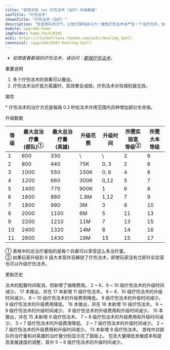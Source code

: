 ```yaml
---
title: "部落冲突 coc 疗伤法术（治疗）升级数据"
navTitle: "疗伤法术"
shownTitle: "疗伤法术（治疗）"
description: "恢复部队的元气，让他们保持战斗力！施放疗伤法术会产生一个治疗光环，治愈该法术光环之内的部队。"
module: upgrade-home
imgFolder: home_tech/0101
wiki: https://clashofclans.fandom.com/wiki/Healing_Spell
canonical: /upgrade/0101-Healing-Spell
---
```


- *如想查看都城的疗伤法术，请访问：[都城疗伤法术](/upgrade/2100-Healing-Spell)。*

<UnitInfo :folder="$frontmatter.imgFolder" imgSrc="Healing_Spell.png" :imgAlt="$frontmatter.navTitle"
    description="恢复部队的元气，让他们保持战斗力！<br>施放疗伤法术会产生一个治疗光环，治愈该法术光环之内的部队。"
    :isSmallImg="true" />

<SmallTitle>重要说明</SmallTitle>

1. 多个疗伤法术的效果可以叠加。
2. 疗伤法术治疗我方英雄时，其效果会减弱。疗伤法术对攻城机器无效。

<SmallTitle>属性</SmallTitle>

<UnitProperties>
    <UnitProperty pKey="作用半径" pValue="5 格" />
    <UnitProperty pKey="作用类型" pValue="范围内脉冲赋能" />
    <UnitProperty pKey="作用目标" pValue="我方部队和英雄" />
    <UnitProperty pKey="治疗次数" pValue="40" />
    <UnitProperty pKey="两次治疗的间隔时间" pValue="0.3 秒<sup>*</sup>" />
    <UnitProperty pKey="法术持续时间" pValue="12 秒" />
    <UnitProperty pKey="占用的法术空间" pValue="2" />
    <UnitProperty pKey="所需法术工厂等级" pValue="2" />
    <UnitProperty pKey="所需大本等级" pValue="6" />
    <UnitProperty pKey="法术配置时间" pValue="无" trainingSystem="2025" />
    <UnitProperty pKey="捐赠费用" pValue="6,6,18000,Elixir" :isDonationCost="true" />
</UnitProperties>

\* 疗伤法术的治疗方式是每隔 0.3 秒给法术作用范围内兵种增加部分生命值。

<SmallTitle>升级数据</SmallTitle>

<script setup>
const tableExtraInfo = [
    {
        "column": 3,
        "type": "cost",
        "gpClass": "research",
        "icon": "Elixir"
    },
    {
        "column": 4,
        "type": "time",
        "gpClass": "research"
    }
];
</script>

<UnitTable :tableExtraInfo="tableExtraInfo">

| 等级 |最大总治疗量<br>(部队)<sup>①</sup>|最大总治疗量<br>(英雄)| 升级花费 |  升级时间  |所需实验室<br>等级<sup>②</sup>|所需<br>大本等级|
| ---- |              ----              |         ----        |   ----  |    ----   |             ----            |      ----     |
|   1  |               600              |          330        |     \   |     \     |              2              |       6       |
|   2  |               800              |          440        |    75K  |    0, 3   |              2              |       6       |
|   3  |              1000              |          550        |   150K  |    0, 6   |              4              |       6       |
|   4  |              1200              |          660        |   300K  |    0,12   |              5              |       7       |
|   5  |              1400              |          770        |   900K  |    1      |              6              |       8       |
|   6  |              1600              |          880        |   1.8M  |    1,12   |              7              |       9       |
|   7  |              1800              |          990        |     3M  |    3      |              8              |      10       |
|   8  |              2000              |         1100        |     6M  |    5      |             11              |      13       |
|   9  |              2200              |         1210        |    11M  |    7      |             13              |      15       |
|  10  |              2400              |         1320        |    14M  |    8      |             14              |      16       |
|  11  |              2600              |         1430        |    19M  |   15      |             15              |      17       |
</UnitTable>

① 表格中的总治疗量指的是每个兵都可以享受这么多治疗量。<br>
② 如果玩家升级到 6 级大本营并且解锁了疗伤法术，即使玩家没有立即升实验室也可以升级疗伤法术。

<SmallTitle>更新历史</SmallTitle>

<Timeline>
    <TimelineItem date="2025/03/27">
        <TimelineRow>法术的配置时间取消，但新增了捐赠费用。</TimelineRow>
    </TimelineItem>
    <TimelineItem date="2025/03/24">
        <TimelineRow>2 ~ 6、9 ~ 10 级疗伤法术的升级时间减少。</TimelineRow>
    </TimelineItem>
    <TimelineItem date="2024/11/25">
        <TimelineRow>17 本推出，并在 17 本新增 11 级疗伤法术。</TimelineRow>
        <TimelineRow>6 ~ 8、10 级疗伤法术的升级时间减少。</TimelineRow>
        <TimelineRow>8 ~ 10 级疗伤法术的升级费用降低。</TimelineRow>
    </TimelineItem>
    <TimelineItem date="2024/06/18">
        <TimelineRow>9 级疗伤法术的升级时间减少。</TimelineRow>
        <TimelineRow>9 级疗伤法术的升级费用降低。</TimelineRow>
    </TimelineItem>
    <TimelineItem date="2023/12/12">
        <TimelineRow>16 本推出，并在 16 本新增 10 级疗伤法术。</TimelineRow>
        <TimelineRow>6 ~ 9 级疗伤法术的升级时间减少。</TimelineRow>
    </TimelineItem>
    <TimelineItem date="2023/06/12">
        <TimelineRow>8 级疗伤法术的升级费用和升级时间减少。</TimelineRow>
    </TimelineItem>
    <TimelineItem date="2022/10/10">
        <TimelineRow>15 本推出，并在 15 本新增 9 级疗伤法术。</TimelineRow>
        <TimelineRow>7 ~ 8 级疗伤法术的升级费用和升级时间减少。</TimelineRow>
    </TimelineItem>
    <TimelineItem date="2021/12/09">
        <TimelineRow>3 ~ 7 级疗伤法术的升级费用降低。</TimelineRow>
        <TimelineRow>2 ~ 7 级疗伤法术的升级时间减少。</TimelineRow>
    </TimelineItem>
    <TimelineItem date="2021/04/12">
        <TimelineRow>2 ~ 7 级疗伤法术的升级费用和升级时间减少。</TimelineRow>
    </TimelineItem>
    <TimelineItem date="2019/12/09">
        <TimelineRow>13 本新增 8 级疗伤法术。</TimelineRow>
        <TimelineRow>游戏中对部队的治疗量和对英雄的治疗量分别显示在了面板上。</TimelineRow>
    </TimelineItem>
    <TimelineItem date="2019/04/02">
        <TimelineRow>包含大量降低发展成本和提高发展速度的调整，其中 5 ~ 6 级疗伤法术的升级时间减少。</TimelineRow>
    </TimelineItem>
    <TimelineItem :historyBottom="true" />
</Timeline>